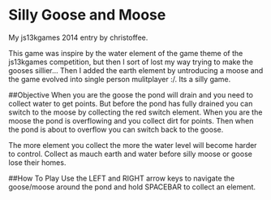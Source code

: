 Silly Goose and Moose
==================
My js13kgames 2014 entry by christoffee.

This game was inspire by the water element of the game theme of the js13kgames competition, but then I sort of lost my way trying to make the gooses sillier... Then I added the earth element by untroducing a moose and the game evolved into single person mulitplayer :/. Its a silly game.

##Objective
When you are the goose the pond will drain and you need to collect water to get points. But before the pond has fully drained you can switch to the moose by collecting the red switch element. When you are the moose the pond is overflowing and you collect dirt for points. Then when the pond is about to overflow you can switch back to the goose.

The more element you collect the more the water level will become harder to control. Collect as mauch earth and water before silly moose or goose lose their homes.

##How To Play
Use the LEFT and RIGHT arrow keys to navigate the goose/moose around the pond and hold SPACEBAR to collect an element. 
